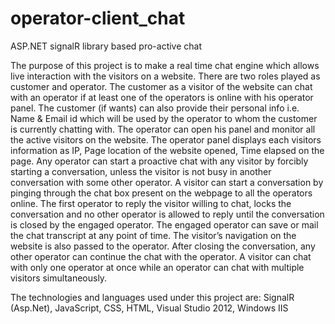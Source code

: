 operator-client_chat
====================

ASP.NET signalR library based pro-active chat

The purpose of this project is to make a real time chat engine which allows live 
interaction with the visitors on a website. There are two roles played as customer and 
operator. The customer as a visitor of the website can chat with an operator if at least one 
of the operators is online with his operator panel. The customer (if wants) can also 
provide their personal info i.e. Name & Email id which will be used by the operator to 
whom the customer is currently chatting with. The operator can open his panel and 
monitor all the active visitors on the website. The operator panel displays each visitors 
information as IP, Page location of the website opened, Time elapsed on the page. Any 
operator can start a proactive chat with any visitor by forcibly starting a conversation, 
unless the visitor is not busy in another conversation with some other operator. A visitor 
can start a conversation by pinging through the chat box present on the webpage to all 
the operators online. The first operator to reply the visitor willing to chat, locks the 
conversation and no other operator is allowed to reply until the conversation is closed by 
the engaged operator. The engaged operator can save or mail the chat transcript at any 
point of time. The visitor’s navigation on the website is also passed to the operator. After 
closing the conversation, any other operator can continue the chat with the operator. A 
visitor can chat with only one operator at once while an operator can chat with multiple 
visitors simultaneously.

The technologies and languages used under this project are:
SignalR (Asp.Net), JavaScript, CSS, HTML, Visual Studio 2012, Windows IIS
